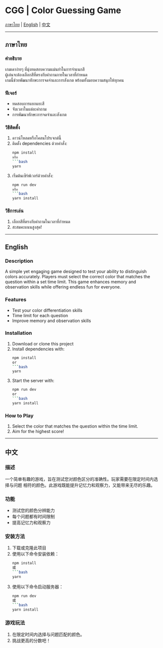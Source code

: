 # CGG | Color Guessing Game

[ภาษาไทย](#ภาษาไทย) | [English](#english) | [中文](#中文)

---

## ภาษาไทย

### คำอธิบาย

เกมเดาง่ายๆ ที่มุ่งทดสอบความแม่นยำในการจำแนกสี  
ผู้เล่นจะต้องเลือกสีที่ตรงกับคำถามภายในเวลาที่กำหนด  
เกมนี้ช่วยพัฒนาทักษะการจดจำและการสังเกต พร้อมทั้งมอบความสนุกให้ทุกคน

### ฟีเจอร์

- ทดสอบการแยกแยะสี
- จับเวลาในแต่ละคำถาม
- การพัฒนาทักษะการจดจำและสังเกต

### วิธีติดตั้ง

1. ดาวน์โหลดหรือโคลนโปรเจกต์นี้
2. ติดตั้ง dependencies ด้วยคำสั่ง:
   ````bash
   npm install
   หรือ
   ```bash
   yarn
   ````
3. เริ่มต้นเซิร์ฟเวอร์ด้วยคำสั่ง:
   ````bash
   npm run dev
   หรือ
   ```bash
   yarn install
   ````

### วิธีการเล่น

1. เลือกสีที่ตรงกับคำถามในเวลาที่กำหนด
2. สะสมคะแนนสูงสุด!

---

## English

### Description

A simple yet engaging game designed to test your ability to distinguish colors
accurately. Players must select the correct color that matches the question
within a set time limit. This game enhances memory and observation skills while
offering endless fun for everyone.

### Features

- Test your color differentiation skills
- Time limit for each question
- Improve memory and observation skills

### Installation

1. Download or clone this project
2. Install dependencies with:
   ````bash
   npm install
   or
   ```bash
   yarn
   ````
3. Start the server with:
   ````bash
   npm run dev
   or
   ```bash
   yarn install
   ````

### How to Play

1. Select the color that matches the question within the time limit.
2. Aim for the highest score!

---

## 中文

### 描述

一个简单有趣的游戏，旨在测试您对颜色区分的准确性。玩家需要在限定时间内选择与问题
相符的颜色。此游戏既能提升记忆力和观察力，又能带来无尽的乐趣。

### 功能

- 测试您的颜色分辨能力
- 每个问题都有时间限制
- 提高记忆力和观察力

### 安装方法

1. 下载或克隆此项目
2. 使用以下命令安装依赖：
   ````bash
   npm install
   或
   ```bash
   yarn
   ````
3. 使用以下命令启动服务器：
   ````bash
   npm run dev
   或
   ```bash
   yarn install
   ````

### 游戏玩法

1. 在限定时间内选择与问题匹配的颜色。
2. 挑战更高的分数吧！
